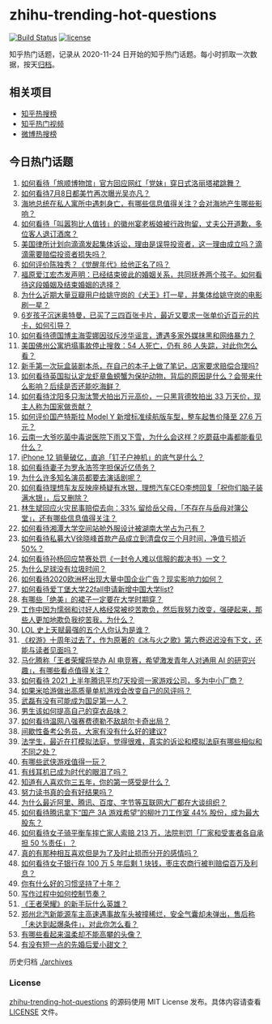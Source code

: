 # zhihu-trending-hot-questions

[![Build Status](https://github.com/justjavac/zhihu-trending-hot-questions/workflows/ci/badge.svg?branch=master)](https://github.com/justjavac/zhihu-trending-hot-questions/actions)
[![license](https://img.shields.io/github/license/justjavac/zhihu-trending-hot-questions)](https://github.com/justjavac/zhihu-trending-hot-questions/blob/master/LICENSE)

知乎热门话题，记录从 2020-11-24 日开始的知乎热门话题。每小时抓取一次数据，按天[归档](./archives)。

## 相关项目

- [知乎热搜榜](https://github.com/justjavac/zhihu-trending-top-search)
- [知乎热门视频](https://github.com/justjavac/zhihu-trending-hot-video)
- [微博热搜榜](https://github.com/justjavac/weibo-trending-hot-search)

## 今日热门话题

<!-- BEGIN -->
<!-- 最后更新时间 Fri Jul 09 2021 01:17:32 GMT+0800 (China Standard Time) -->

1. [如何看待「旅顺博物馆」官方回应网红「党妹」穿日式洛丽塔裙跳舞？](https://www.zhihu.com/question/470365349)
2. [如何看待7月8日都美竹再次曝光吴亦凡？](https://www.zhihu.com/question/470964638)
3. [海地总统在私人寓所中遇刺身亡，有哪些信息值得关注？会对海地产生哪些影响？](https://www.zhihu.com/question/470711943)
4. [如何看待「叫嚣狗比人值钱」的徽州宴老板娘被行政拘留，丈夫公开道歉，多位客人退订酒席？](https://www.zhihu.com/question/470671135)
5. [美国律所计划向滴滴发起集体诉讼，理由是误导投资者，这一理由成立吗？滴滴需要赔偿投资者损失吗？](https://www.zhihu.com/question/470474222)
6. [如何评价陈独秀？《觉醒年代》给他正名了吗？](https://www.zhihu.com/question/464396867)
7. [福原爱江宏杰发声明：已经结束彼此的婚姻关系，共同抚养两个孩子。如何看待这段婚姻及结束婚姻的选择？](https://www.zhihu.com/question/470949555)
8. [为什么近期大量豆瓣用户给姚守岗的《犬王》打一星，并集体给姚守岗的电影刷一星？](https://www.zhihu.com/question/470166955)
9. [6岁孩子沉迷奥特曼，已买了三四百张卡片，最近又要求一张单价近百元的片卡，如何引导？](https://www.zhihu.com/question/470324621)
10. [如何看待德国博主海雯娜因驳斥涉华谣言，遭遇多家外媒抹黑和网络暴力？](https://www.zhihu.com/question/470651162)
11. [美国佛州公寓坍塌事故停止搜救：54 人死亡，仍有 86
    人失踪，对此你怎么看？](https://www.zhihu.com/question/470820913)
12. [新手第一次玩盒装剧本杀，在自己的本子上做了笔记，店家要求赔偿合理吗?](https://www.zhihu.com/question/470003546)
13. [如何看待英国拟认定龙虾章鱼螃蟹为保护动物，背后的原因是什么？会带来什么影响？后续是否还能吃海鲜？](https://www.zhihu.com/question/470831254)
14. [如何看待沈阳多只淘汰警犬拍出万元高价，一只黑背德牧拍出 33
    万天价，现主人称为国家做贡献？](https://www.zhihu.com/question/470744876)
15. [如何评价国产特斯拉 Model Y 新增标准续航版车型，整车起售价降至 27.6
    万元？](https://www.zhihu.com/question/470843237)
16. [云南一大爷吃菌中毒说医院下雨又下雪，为什么会这样？吃蘑菇中毒都能看见什么？](https://www.zhihu.com/question/468729753)
17. [iPhone 12 销量破亿，直追「钉子户神机」的底气是什么？](https://www.zhihu.com/question/469976462)
18. [如何看待妻子为罗永浩签字担保近亿债务？](https://www.zhihu.com/question/470416301)
19. [为什么许多知名演员都要去演话剧呢？](https://www.zhihu.com/question/306573807)
20. [如何看待理想车友反映座椅疑有水银，理想汽车CEO李想回复「祝你们脑子装满水银」，后又删除？](https://www.zhihu.com/question/470245809)
21. [林生斌回应火灾民事赔偿去向：33%
    留给岳父母，「不存在与岳母对簿公堂」，还有哪些信息值得关注？](https://www.zhihu.com/question/470947046)
22. [如何看待湘潭大学空间站舱外服设计被湖南大学占为己有？](https://www.zhihu.com/question/470753814)
23. [如何看待私募大V徐晓峰首款产品成立到清盘仅三个月时间，净值亏损近
    50%？](https://www.zhihu.com/question/470665476)
24. [如何看待孙杨回应禁赛处罚《一封令人难以信服的裁决书》一文？](https://www.zhihu.com/question/470784413)
25. [为什么足球没有垃圾时间？](https://www.zhihu.com/question/469925636)
26. [如何看待2020欧洲杯出现大量中国企业广告？现实影响力如何？](https://www.zhihu.com/question/470706106)
27. [如何看待爱丁堡大学22fall申请新增中国大学list?](https://www.zhihu.com/question/470776808)
28. [有哪些「绝美」的裙子一定要在大学时期穿？](https://www.zhihu.com/question/467045821)
29. [工作中因为懦弱和讨好人格经常被挖苦欺负，然后我努力改变，强硬起来，那些人更加地欺负我挖苦我，为什么？](https://www.zhihu.com/question/465601275)
30. [LOL 史上天赋最强的五个人你认为是谁？](https://www.zhihu.com/question/468616877)
31. [《权游》十周年过去了，作为原著的《冰与火之歌》第六卷迟迟没有下文，还能与读者见面吗？](https://www.zhihu.com/question/460647766)
32. [马化腾称「王者荣耀将举办 AI 电竞赛，希望激发青年人对通用 AI
    的研究兴趣」，有哪些看点值得关注？](https://www.zhihu.com/question/470876217)
33. [如何看待 2021
    上半年腾讯平均7天投资一家游戏公司，多为中小厂商？](https://www.zhihu.com/question/470225729)
34. [如果米哈游做出高质量单机游戏会改变自己的风评吗？](https://www.zhihu.com/question/470139464)
35. [武磊有没有可能成为国足第一人？](https://www.zhihu.com/question/468428816)
36. [男生该如何提高自己的穿衣品味？](https://www.zhihu.com/question/316772639)
37. [如何看待温网八强赛费德勒不敌胡尔卡奇出局？](https://www.zhihu.com/question/470785647)
38. [间歇性备考公务员，大家有没有什么好的建议?](https://www.zhihu.com/question/469998559)
39. [法学生，最近在打模拟法庭，觉得很难，真实的诉讼和模拟法庭有哪些相似和不同之处？](https://www.zhihu.com/question/460885189)
40. [有哪些武侠游戏值得一玩？](https://www.zhihu.com/question/33335885)
41. [有线耳机已成为时代的眼泪了吗？](https://www.zhihu.com/question/469440223)
42. [知道有人喜欢你三五年，你的第一感受是什么？](https://www.zhihu.com/question/470307831)
43. [努力读书真的会有好结果吗？](https://www.zhihu.com/question/464438743)
44. [为什么最近阿里、腾讯、百度、字节等互联网大厂都在大谈组织？](https://www.zhihu.com/question/470739484)
45. [如何看待腾讯拿下“国产 3A 游戏希望”的柳叶刀工作室 44%
    股份，成为最大股东？](https://www.zhihu.com/question/470251383)
46. [如何看待女子骑平衡车摔亡家人索赔 213 万，法院判罚「厂家和受害者各自承担 50
    %责任」？](https://www.zhihu.com/question/470594828)
47. [真的有那种相互喜欢但是为了及时止损而分开的感情吗？](https://www.zhihu.com/question/423434356)
48. [如何看待女子银行存 100 万 5 年后剩 1
    块钱，枣庄农商行被判赔偿百万及利息？](https://www.zhihu.com/question/470516692)
49. [你有什么好的习惯坚持了十年？](https://www.zhihu.com/question/453783511)
50. [写作过程中如何控制节奏？](https://www.zhihu.com/question/22576459)
51. [《王者荣耀》的新手玩什么英雄？](https://www.zhihu.com/question/465554551)
52. [郑州北汽新能源车主高速遇事故车头被撞稀烂，安全气囊却未弹出，售后称「未达到起爆条件」，对此你怎么看？](https://www.zhihu.com/question/470624036)
53. [有哪些看起来温柔却不能高攀的头像？](https://www.zhihu.com/question/437369852)
54. [有没有短一点的先婚后爱小甜文？](https://www.zhihu.com/question/425137776)

<!-- END -->

历史归档 [./archives](./archives)

### License

[zhihu-trending-hot-questions](https://github.com/justjavac/zhihu-trending-hot-questions)
的源码使用 MIT License 发布。具体内容请查看 [LICENSE](./LICENSE) 文件。
